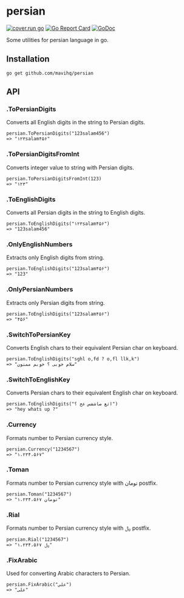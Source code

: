 # persian
[![cover.run go](https://cover.run/go/github.com/mavihq/persian.svg)](https://cover.run/go/github.com/mavihq/persian)
[![Go Report Card](https://goreportcard.com/badge/github.com/mavihq/persian)](https://goreportcard.com/report/github.com/mavihq/persian)
[![GoDoc](https://godoc.org/github.com/mavihq/persian?status.svg)](https://godoc.org/github.com/mavihq/persian)

Some utilities for persian language in go.

## Installation
```
go get github.com/mavihq/persian
```

## API
### .ToPersianDigits
Converts all English digits in the string to Persian digits.
```
persian.ToPersianDigits("123salam456")
=> "۱۲۳salam۴۵۶"
```

### .ToPersianDigitsFromInt
Converts integer value to string with Persian digits.
```
persian.ToPersianDigitsFromInt(123)
=> "۱۲۳"
```

### .ToEnglishDigits
Converts all Persian digits in the string to English digits.
```
persian.ToEnglishDigits("۱۲۳salam۴۵۶")
=> "123salam456"
```

### .OnlyEnglishNumbers
Extracts only English digits from string.
```
persian.ToEnglishDigits("123salam۴۵۶")
=> "123"
```

### .OnlyPersianNumbers
Extracts only Persian digits from string.
```
persian.ToEnglishDigits("123salam۴۵۶")
=> "۴۵۶"
```

### .SwitchToPersianKey
Converts English chars to their equivalent Persian char on keyboard.
```
persian.ToEnglishDigits("sghl o,fd ? o,fl llk,k")
=> "سلام خوبی ؟ خوبم ممنون"
```

### .SwitchToEnglishKey
Converts Persian chars to their equivalent English char on keyboard.
```
persian.ToEnglishDigits("اثغ صاشفس عح ؟")
=> "hey whats up ?"
```

### .Currency
Formats number to Persian currency style.
```
persian.Currency("1234567")
=> "۱،۲۳۴،۵۶۷"
```

### .Toman
Formats number to Persian currency style with تومان postfix.
```
persian.Toman("1234567")
=> "۱،۲۳۴،۵۶۷ تومان"
```

### .Rial
Formats number to Persian currency style with ﷼ postfix.
```
persian.Rial("1234567")
=> "۱،۲۳۴،۵۶۷ ﷼"
```

### .FixArabic
Used for converting Arabic characters to Persian.
```
persian.FixArabic("علي")
=> "علی"
```